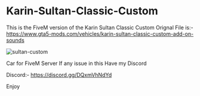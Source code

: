 # Karin-Sultan-Classic-Custom

This is the FiveM version of the Karin Sultan Classic Custom
Orignal File is:-
https://www.gta5-mods.com/vehicles/karin-sultan-classic-custom-add-on-sounds

![sultan-custom](https://user-images.githubusercontent.com/114233472/202905968-a6ffe810-32ba-436f-bb52-a55e32dc7623.png)

Car for FiveM Server  If any issue in this Have my Discord

Discord:- https://discord.gg/DQxmVhNdYd

Enjoy
